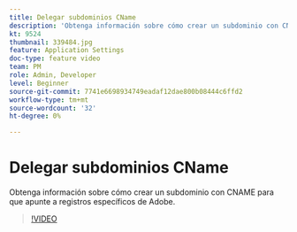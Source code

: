 ```yaml
---
title: Delegar subdominios CName
description: 'Obtenga información sobre cómo crear un subdominio con CNAME para que apunte a registros específicos de Adobe. '
kt: 9524
thumbnail: 339484.jpg
feature: Application Settings
doc-type: feature video
team: PM
role: Admin, Developer
level: Beginner
source-git-commit: 7741e6698934749eadaf12dae800b08444c6ffd2
workflow-type: tm+mt
source-wordcount: '32'
ht-degree: 0%

---
```


# Delegar subdominios CName

Obtenga información sobre cómo crear un subdominio con CNAME para que apunte a registros específicos de Adobe.

>[!VIDEO](https://video.tv.adobe.com/v/339484?quality=12)
